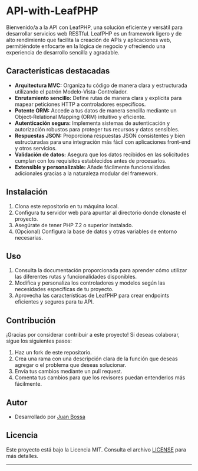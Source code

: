# API-with-LeafPHP

Bienvenido/a a la API con LeafPHP, una solución eficiente y versátil para desarrollar servicios web RESTful. LeafPHP es un framework ligero y de alto rendimiento que facilita la creación de APIs y aplicaciones web, permitiéndote enfocarte en la lógica de negocio y ofreciendo una experiencia de desarrollo sencilla y agradable.

## Características destacadas

- **Arquitectura MVC:** Organiza tu código de manera clara y estructurada utilizando el patrón Modelo-Vista-Controlador.
- **Enrutamiento sencillo:** Define rutas de manera clara y explícita para mapear peticiones HTTP a controladores específicos.
- **Potente ORM:** Accede a tus datos de manera sencilla mediante un Object-Relational Mapping (ORM) intuitivo y eficiente.
- **Autenticación segura:** Implementa sistemas de autenticación y autorización robustos para proteger tus recursos y datos sensibles.
- **Respuestas JSON:** Proporciona respuestas JSON consistentes y bien estructuradas para una integración más fácil con aplicaciones front-end y otros servicios.
- **Validación de datos:** Asegura que los datos recibidos en las solicitudes cumplan con los requisitos establecidos antes de procesarlos.
- **Extensible y personalizable:** Añade fácilmente funcionalidades adicionales gracias a la naturaleza modular del framework.

## Instalación

1. Clona este repositorio en tu máquina local.
2. Configura tu servidor web para apuntar al directorio donde clonaste el proyecto.
3. Asegúrate de tener PHP 7.2 o superior instalado.
4. (Opcional) Configura la base de datos y otras variables de entorno necesarias.

## Uso

1. Consulta la documentación proporcionada para aprender cómo utilizar las diferentes rutas y funcionalidades disponibles.
2. Modifica y personaliza los controladores y modelos según las necesidades específicas de tu proyecto.
3. Aprovecha las características de LeafPHP para crear endpoints eficientes y seguros para tu API.

## Contribución

¡Gracias por considerar contribuir a este proyecto! Si deseas colaborar, sigue los siguientes pasos:

1. Haz un fork de este repositorio.
2. Crea una rama con una descripción clara de la función que deseas agregar o el problema que deseas solucionar.
3. Envía tus cambios mediante un pull request.
4. Comenta tus cambios para que los revisores puedan entenderlos más fácilmente.

## Autor

- Desarrollado por [Juan Bossa](https://github.com/JBxss)

## Licencia

Este proyecto está bajo la Licencia MIT. Consulta el archivo [LICENSE](LICENSE) para más detalles.

---
